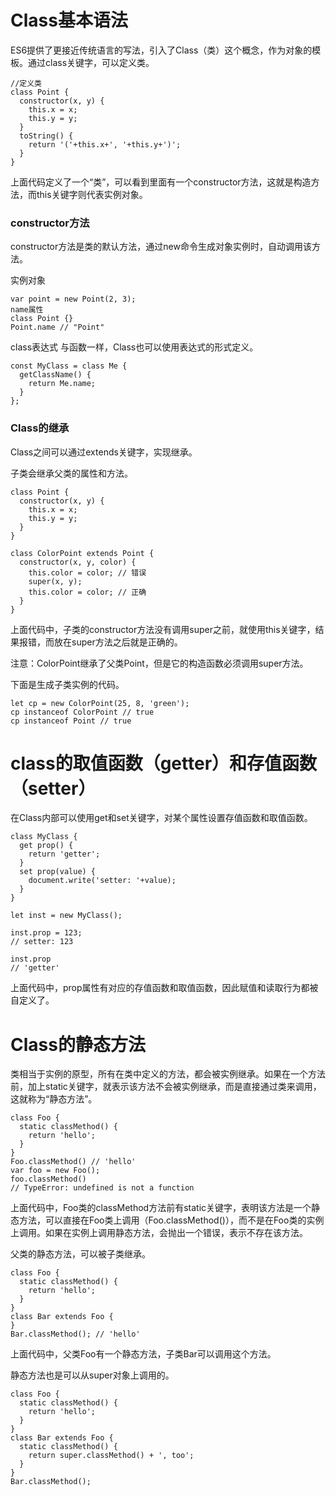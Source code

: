# Class基本语法
ES6提供了更接近传统语言的写法，引入了Class（类）这个概念，作为对象的模板。通过class关键字，可以定义类。
```
//定义类
class Point {
  constructor(x, y) {
    this.x = x;
    this.y = y;
  }
  toString() {
    return '('+this.x+', '+this.y+')';
  }
}
```
上面代码定义了一个“类”，可以看到里面有一个constructor方法，这就是构造方法，而this关键字则代表实例对象。

### constructor方法
constructor方法是类的默认方法，通过new命令生成对象实例时，自动调用该方法。

实例对象
```
var point = new Point(2, 3);
name属性
class Point {}
Point.name // "Point"
```
class表达式
与函数一样，Class也可以使用表达式的形式定义。
```
const MyClass = class Me {
  getClassName() {
    return Me.name;
  }
};
```

### Class的继承
Class之间可以通过extends关键字，实现继承。

子类会继承父类的属性和方法。
```
class Point {
  constructor(x, y) {
    this.x = x;
    this.y = y;
  }
}
 
class ColorPoint extends Point {
  constructor(x, y, color) {
    this.color = color; // 错误
    super(x, y);
    this.color = color; // 正确
  }
}
```
上面代码中，子类的constructor方法没有调用super之前，就使用this关键字，结果报错，而放在super方法之后就是正确的。

注意：ColorPoint继承了父类Point，但是它的构造函数必须调用super方法。

下面是生成子类实例的代码。
```
let cp = new ColorPoint(25, 8, 'green');
cp instanceof ColorPoint // true
cp instanceof Point // true
```

# class的取值函数（getter）和存值函数（setter）
在Class内部可以使用get和set关键字，对某个属性设置存值函数和取值函数。
```
class MyClass {
  get prop() {
    return 'getter';
  }
  set prop(value) {
    document.write('setter: '+value);
  }
}
 
let inst = new MyClass();
 
inst.prop = 123;
// setter: 123
 
inst.prop
// 'getter'
```
上面代码中，prop属性有对应的存值函数和取值函数，因此赋值和读取行为都被自定义了。

# Class的静态方法
类相当于实例的原型，所有在类中定义的方法，都会被实例继承。如果在一个方法前，加上static关键字，就表示该方法不会被实例继承，而是直接通过类来调用，这就称为“静态方法”。
```
class Foo {
  static classMethod() {
    return 'hello';
  }
}
Foo.classMethod() // 'hello'
var foo = new Foo();
foo.classMethod()
// TypeError: undefined is not a function
```
上面代码中，Foo类的classMethod方法前有static关键字，表明该方法是一个静态方法，可以直接在Foo类上调用（Foo.classMethod()），而不是在Foo类的实例上调用。如果在实例上调用静态方法，会抛出一个错误，表示不存在该方法。

父类的静态方法，可以被子类继承。
```
class Foo {
  static classMethod() {
    return 'hello';
  }
}
class Bar extends Foo {
}
Bar.classMethod(); // 'hello'
```
上面代码中，父类Foo有一个静态方法，子类Bar可以调用这个方法。

静态方法也是可以从super对象上调用的。
```
class Foo {
  static classMethod() {
    return 'hello';
  }
}
class Bar extends Foo {
  static classMethod() {
    return super.classMethod() + ', too';
  }
}
Bar.classMethod();
```